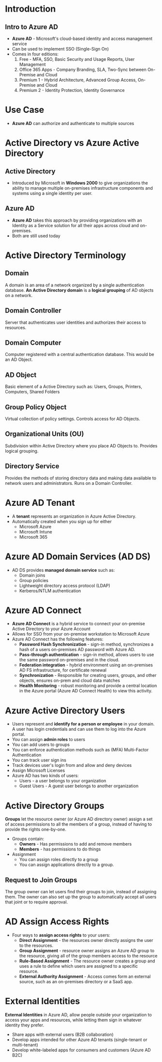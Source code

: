 # Introduction
## Intro to Azure AD
* **Azure AD** - Microsoft's cloud-based identity and access management service
* Can be used to implement SSO (Single-Sign On)
* Comes in four editions:
	1. Free - MFA, SSO, Basic Security and Usage Reports, User Management
	2. Office 365 Apps - Company Branding, SLA, Two-Sync between On-Premise and Cloud
	3. Premium 1 - Hybrid Architecture, Advanced Group Access, On-Premise and Cloud
	4. Premium 2 - Identity Protection, Identity Governance
# Use Case
* **Azure AD** can authorize and authenticate to multiple sources
# Active Directory vs Azure Active Directory
## Active Directory
* Introduced by Microsoft in **Windows 2000** to give organizations the ability to manage multiple on-premises infrastructure components and systems using a single identity per user.
## Azure AD
* **Azure AD** takes this approach by providing organizations with an Identity as a Service solution for all their apps across cloud and on-premises.
* Both are still used today
# Active Directory Terminology
## Domain
A domain is an area of a network organized by a single authentication database.
**An Active Directory domain** is a **logical grouping** of AD objects on a network.
## Domain Controller
Server that authenticates user identities and authorizes their access to resources.
## Domain Computer
Computer registered with a central authentication database. This would be an AD Object.
## AD Object
Basic element of a Active Directory such as: Users, Groups, Printers, Computers, Shared Folders
## Group Policy Object
Virtual collection of policy settings. Controls access for AD Objects.
## Organizational Units (OU)
Subdivision within Active Directory where you place AD Objects to. Provides logical grouping.
## Directory Service
Provides the methods of storing directory data and making data available to network users and administrators. Runs on a Domain Controller.
# Azure AD Tenant
* A **tenant** represents an organization in Azure Active Directory.
* Automatically created when you sign up for either
	* Microsoft Azure
	* Microsoft Intune
	* Microsoft 365
# Azure AD Domain Services (AD DS)
* AD DS provides **managed domain service** such as:
	* Domain joins
	* Group policies
	* Lightweight directory access protocol (LDAP)
	* Kerberos/NTLM authentication
# Azure AD Connect
* **Azure AD Connect** is a hybrid service to connect your on-premise Active Directory to your Azure Account
* Allows for SSO from your on-premise workstation to Microsoft Azure
* Azure AD Connect has the following features:
	* **Password Hash Synchronization** - sign-in method, synchronizes a hash of a users on-premises AD password with Azure AD.
	* **Pass-through authentication** - sign-in method, allows users to use the same password on-premises and in the cloud.
	* **Federation integration** - hybrid environment using an on-premises AD FS infrastructure, for certificate renewal
	* **Synchronization** - Responsible for creating users, groups, and other objects, ensures on-prem and cloud data matches
	* **Health Monitoring** - robust monitoring and provide a central location in the Azure portal (Azure AD Connect Health) to view this activity.
# Azure Active Directory Users
* Users represent and **identify for a person or employee** in your domain. A user has login credentials and can use them to log into the Azure portal.
* You can assign **admin roles** to users
* You can add users to groups
* You can enforce authentication methods such as (MFA) Multi-Factor Authentication
* You can track user sign ins
* Track devices user's login from and allow and deny devices
* Assign Microsoft Licenses
* Azure AD has two kinds of users:
	* Users - a user belongs to your organization
	* Guest Users - A guest user belongs to another organization
# Active Directory Groups
**Groups** let the resource owner (or Azure AD directory owner) assign a set of access permissions to all the members of a group, instead of having to provide the rights one-by-one.
* Groups contain:
	* **Owners** - Has permissions to add and remove members
	* **Members** - has permissions to do things
* Assignment
	* You can assign roles directly to a group
	* You can assign applications directly to a group.
## Request to Join Groups
The group owner can let users find their groups to join, instead of assigning them. The owner can also set up the group to automatically accept all users that joint or to require approval.
# AD Assign Access Rights
* Four ways to **assign access rights** to your users:
	* **Direct Assignment** - the resources owner directly assigns the user to the resources.
	* **Group Assignment** - resource owner assigns an Azure AD group to the resource, giving all of the group members access to the resource
	* **Rule-Based Assignment** - The resource owner creates a group and uses a rule to define which users are assigned to a specific resource.
	* **External Authority Assignment** - Access comes form an external source, such as an on-premises directory or a SaaS app.
# External Identities
**External Identities** in Azure AD, allow people outside your organization to access your apps and resources, while letting them sign in whatever identity they prefer.
* Share apps with external users (B2B collaboration)
* Develop apps intended for other Azure AD tenants (single-tenant or multi-tenant)
* Develop white-labeled apps for consumers and customers (Azure AD B2C)
